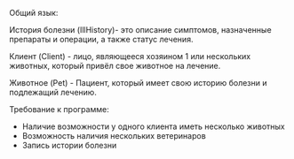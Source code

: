 Общий язык:

История болезни (IllHistory)- это описание симптомов, назначенные препараты и операции, а также статус лечения.

Клиент (Client) - лицо, являющееся хозяином 1 или нескольких животных, который привёл свое животное на лечение.

Животное (Pet) - Пациент, который имеет свою историю болезни и подлежащий лечению.

Требование к программе:

* Наличие возможности у одного клиента иметь несколько животных
* Возможность наличия нескольких ветеринаров
* Запись истории болезни